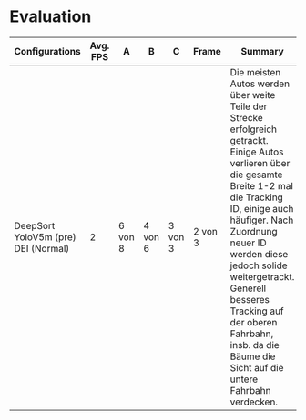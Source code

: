 # Evaluation

| Configurations   | Avg. FPS   |  A  |   B  |  	C	  |  Frame	|  Summary  |
| -------------    | -------    | ----|------|--------|-----    |-----------|
|  DeepSort YoloV5m (pre) DEI (Normal)  | 2           |   6 von 8  |   4 von 6   |   3 von 3     |   2 von 3      |    Die meisten Autos werden über weite Teile der Strecke erfolgreich getrackt. Einige Autos verlieren über die gesamte Breite 1-2 mal die Tracking ID, einige auch häufiger. Nach Zuordnung neuer ID werden diese jedoch solide weitergetrackt. Generell besseres Tracking auf der oberen Fahrbahn, insb. da die Bäume die Sicht auf die untere Fahrbahn verdecken. |
